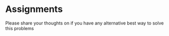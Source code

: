 # Assignments
Please share your thoughts on if you have any alternative best way to solve this problems
 

